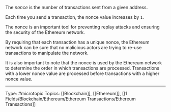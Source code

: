 The _nonce_ is the number of transactions sent from a given address. 

Each time you send a transaction, the nonce value increases by `1`.

The nonce is an important tool for preventing replay attacks and ensuring the security of the Ethereum network. 

By requiring that each transaction has a unique nonce, the Ethereum network can be sure that no malicious actors are trying to re-use transactions to manipulate the network.

It is also important to note that the nonce is used by the Ethereum network to determine the order in which transactions are processed. Transactions with a lower nonce value are processed before transactions with a higher nonce value.
___
Type: #microtopic 
Topics: [[Blockchain]], [[Ethereum]], [[1 Fields/Blockchain/Ethereum/Ethereum Transactions/Ethereum Transactions]]

